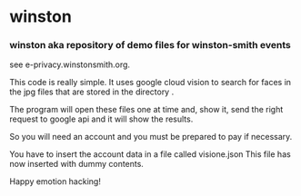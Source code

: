# winston
### winston aka repository of demo files for winston-smith events

see e-privacy.winstonsmith.org. 

This code is really simple. It uses google cloud vision to search for faces in the jpg files that are stored in the directory .

The program will open these files one at time and, show it, send the right request to google api and it will show the results. 

So you will need an account and you must be prepared to pay if necessary. 

You have to insert the account data in a file called visione.json 
This file has now inserted with dummy contents. 

Happy emotion hacking! 


